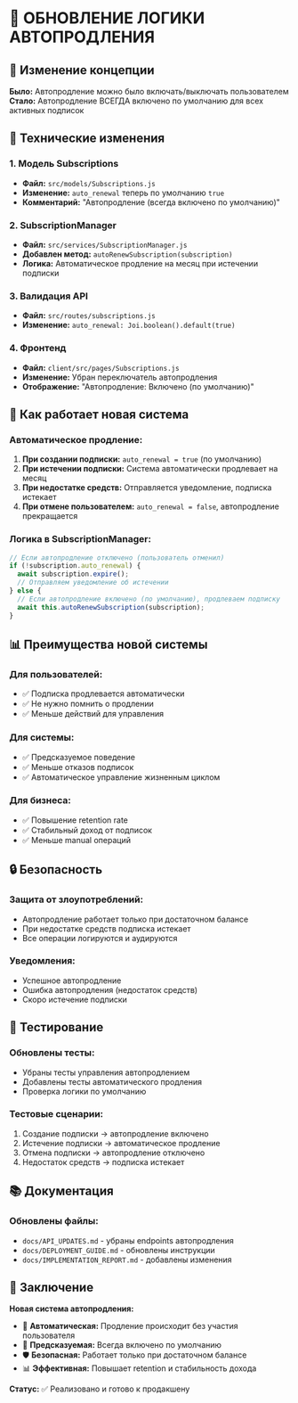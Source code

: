 # 🔄 ОБНОВЛЕНИЕ ЛОГИКИ АВТОПРОДЛЕНИЯ

## 🎯 Изменение концепции

**Было:** Автопродление можно было включать/выключать пользователем  
**Стало:** Автопродление ВСЕГДА включено по умолчанию для всех активных подписок

## 🔧 Технические изменения

### 1. Модель Subscriptions
- **Файл:** `src/models/Subscriptions.js`
- **Изменение:** `auto_renewal` теперь по умолчанию `true`
- **Комментарий:** "Автопродление (всегда включено по умолчанию)"

### 2. SubscriptionManager
- **Файл:** `src/services/SubscriptionManager.js`
- **Добавлен метод:** `autoRenewSubscription(subscription)`
- **Логика:** Автоматическое продление на месяц при истечении подписки

### 3. Валидация API
- **Файл:** `src/routes/subscriptions.js`
- **Изменение:** `auto_renewal: Joi.boolean().default(true)`

### 4. Фронтенд
- **Файл:** `client/src/pages/Subscriptions.js`
- **Изменение:** Убран переключатель автопродления
- **Отображение:** "Автопродление: Включено (по умолчанию)"

## 🚀 Как работает новая система

### Автоматическое продление:
1. **При создании подписки:** `auto_renewal = true` (по умолчанию)
2. **При истечении подписки:** Система автоматически продлевает на месяц
3. **При недостатке средств:** Отправляется уведомление, подписка истекает
4. **При отмене пользователем:** `auto_renewal = false`, автопродление прекращается

### Логика в SubscriptionManager:
```javascript
// Если автопродление отключено (пользователь отменил)
if (!subscription.auto_renewal) {
  await subscription.expire();
  // Отправляем уведомление об истечении
} else {
  // Если автопродление включено (по умолчанию), продлеваем подписку
  await this.autoRenewSubscription(subscription);
}
```

## 📊 Преимущества новой системы

### Для пользователей:
- ✅ Подписка продлевается автоматически
- ✅ Не нужно помнить о продлении
- ✅ Меньше действий для управления

### Для системы:
- ✅ Предсказуемое поведение
- ✅ Меньше отказов подписок
- ✅ Автоматическое управление жизненным циклом

### Для бизнеса:
- ✅ Повышение retention rate
- ✅ Стабильный доход от подписок
- ✅ Меньше manual операций

## 🔒 Безопасность

### Защита от злоупотреблений:
- Автопродление работает только при достаточном балансе
- При недостатке средств подписка истекает
- Все операции логируются и аудируются

### Уведомления:
- Успешное автопродление
- Ошибка автопродления (недостаток средств)
- Скоро истечение подписки

## 🧪 Тестирование

### Обновлены тесты:
- Убраны тесты управления автопродлением
- Добавлены тесты автоматического продления
- Проверка логики по умолчанию

### Тестовые сценарии:
1. Создание подписки → автопродление включено
2. Истечение подписки → автоматическое продление
3. Отмена подписки → автопродление отключено
4. Недостаток средств → подписка истекает

## 📚 Документация

### Обновлены файлы:
- `docs/API_UPDATES.md` - убраны endpoints автопродления
- `docs/DEPLOYMENT_GUIDE.md` - обновлены инструкции
- `docs/IMPLEMENTATION_REPORT.md` - добавлены изменения

## 🎯 Заключение

**Новая система автопродления:**
- 🔄 **Автоматическая:** Продление происходит без участия пользователя
- 🎯 **Предсказуемая:** Всегда включено по умолчанию
- 🛡️ **Безопасная:** Работает только при достаточном балансе
- 📊 **Эффективная:** Повышает retention и стабильность дохода

**Статус:** ✅ Реализовано и готово к продакшену
